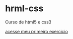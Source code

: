 # hrml-css
 Curso de html5 e css3

<a href='exercicios/ex001/index.html'> acesse meu primeiro exercicio </a>